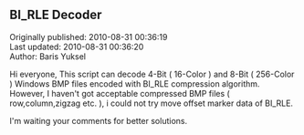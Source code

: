 ## BI_RLE Decoder  
Originally published: 2010-08-31 00:36:19  
Last updated: 2010-08-31 00:36:20  
Author: Baris Yuksel  
  
Hi everyone,
This script can decode 4-Bit ( 16-Color ) and 8-Bit ( 256-Color ) Windows BMP files encoded with BI_RLE compression algorithm. However, I haven't got acceptable compressed BMP files ( row,column,zigzag etc. ), i could not try move offset marker data of BI_RLE. 

I'm waiting your comments for better solutions.